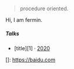 

> procedure oriented.


Hi, I am fermin.



##### Talks

- [title][1] · [2020](https://google.com)

[]: https://baidu.com 
